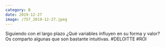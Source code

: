 ```yaml
--- 
category: B 
date: 2019-12-27 
image: /757_2019-12-27.jpeg 
--- 
```


Siguiendo con el largo plazo ¿Qué variables influyen en su forma y valor? Os comparto algunas que son bastante intuitivas. #DELOITTE #ROI